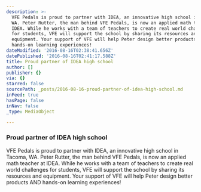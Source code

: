 ```yaml
---
description: >-
  VFE Pedals is proud to partner with IDEA, an innovative high school in Tacoma,
  WA. Peter Rutter, the man behind VFE Pedals, is now an applied math teacher at
  IDEA. While he works with a team of teachers to create real world challenges
  for students, VFE will support the school by sharing its resources and
  equipment. Your support of VFE will help Peter design better products AND
  hands-on learning experiences!
dateModified: '2016-08-16T02:38:41.656Z'
datePublished: '2016-08-16T02:41:17.588Z'
title: Proud partner of IDEA high school
author: []
publisher: {}
via: {}
starred: false
sourcePath: _posts/2016-08-16-proud-partner-of-idea-high-school.md
inFeed: true
hasPage: false
inNav: false
_type: MediaObject

---
```

### Proud partner of IDEA high school

VFE Pedals is proud to partner with IDEA, an innovative high school in Tacoma, WA. Peter Rutter, the man behind VFE Pedals, is now an applied math teacher at IDEA. While he works with a team of teachers to create real world challenges for students, VFE will support the school by sharing its resources and equipment. Your support of VFE will help Peter design better products AND hands-on learning experiences!